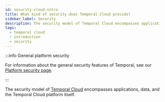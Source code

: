 ```yaml
---
id: security-cloud-intro
title: What kind of security does Temporal Cloud provide?
sidebar_label: Security
description: The security model of Temporal Cloud encompasses applications, data, and the Temporal Cloud platform.
tags:
  - temporal cloud
  - introduction
  - security
---
```


:::info General platform security

For information about the general security features of Temporal, see our [Platform security page](/security).

:::

The security model of [Temporal Cloud](/cloud) encompasses applications, data, and the Temporal Cloud platform itself.
